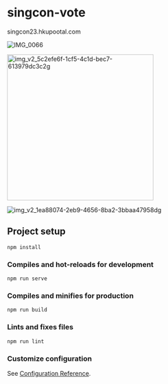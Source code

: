 # singcon-vote
singcon23.hkupootal.com

![IMG_0066](https://github.com/Xiang-CH/singcon-vote/assets/63144890/9cac130a-909c-482a-bce0-459bbca1bebd)

<img width="341" alt="img_v2_5c2efe6f-1cf5-4c1d-bec7-613979dc3c2g" src="https://github.com/Xiang-CH/singcon-vote/assets/63144890/33d76fa1-a37f-4111-82eb-d22b14fc7a27">
  
![img_v2_1ea88074-2eb9-4656-8ba2-3bbaa47958dg](https://github.com/Xiang-CH/singcon-vote/assets/63144890/49ca4ac6-1635-42a2-9824-f4e84fcf5541)


## Project setup
```
npm install
```

### Compiles and hot-reloads for development
```
npm run serve
```

### Compiles and minifies for production
```
npm run build
```

### Lints and fixes files
```
npm run lint
```

### Customize configuration
See [Configuration Reference](https://cli.vuejs.org/config/).
